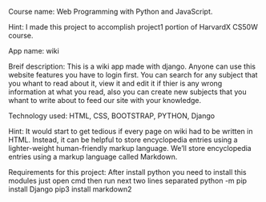 Course name: Web Programming with Python and JavaScript.

Hint: I made this project to accomplish project1 portion of HarvardX CS50W course.

App name: wiki

Breif description: This is a wiki app made with django. Anyone can use this website features you have to login first. You can search for any subject that you whant to read about it, view it and edit it if thier is any wrong information at what you read, also you can create new subjects that you whant to write about to feed our site with your knowledge.

Technology used: HTML, CSS, BOOTSTRAP, PYTHON, Django

Hint: It would start to get tedious if every page on wiki had to be written in HTML. Instead, it can be helpful to store encyclopedia entries using a lighter-weight human-friendly markup language. We’ll store encyclopedia entries using a markup language called Markdown.

Requirements for this project:
After install python you need to install this modules just open cmd then run next two lines separated
python -m pip install Django
pip3 install markdown2
